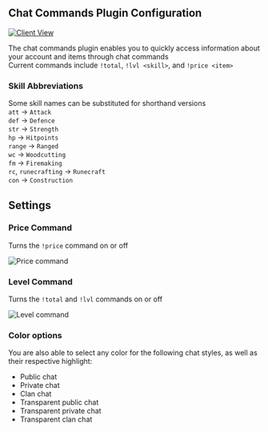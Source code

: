 ## Chat Commands Plugin Configuration

[![Client View](https://thumbs.gfycat.com/BiodegradableLegitimateBaldeagle-size_restricted.gif)](https://gfycat.com/BiodegradableLegitimateBaldeagle)

The chat commands plugin enables you to quickly access information about your account and items through chat commands  
Current commands include `!total`, `!lvl <skill>`, and `!price <item>`  

### Skill Abbreviations
Some skill names can be substituted for shorthand versions  
`att` -> `Attack`  
`def` -> `Defence`  
`str` -> `Strength`  
`hp` -> `Hitpoints`  
`range` -> `Ranged`  
`wc` -> `Woodcutting`  
`fm` -> `Firemaking`  
`rc`, `runecrafting` -> `Runecraft`  
`con` -> `Construction`

## Settings
### Price Command
Turns the `!price` command on or off  

![Price command](https://i.imgur.com/aqvfnvj.png)

### Level Command
Turns the `!total` and `!lvl` commands on or off  

![Level command](https://i.imgur.com/oNX0Xq2.png)

### Color options
You are also able to select any color for the following chat styles, as well as their respective highlight:  
* Public chat
* Private chat
* Clan chat
* Transparent public chat
* Transparent private chat
* Transparent clan chat